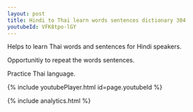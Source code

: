 ```yaml
---
layout: post
title: Hindi to Thai learn words sentences dictionary 304 
youtubeId: VFK8tpo-lGY
---
```

 
 
Helps to learn Thai words and sentences for Hindi speakers.

Opportunitiy to repeat the words sentences. 

Practice Thai language. 
 
{% include youtubePlayer.html id=page.youtubeId %}
 
 
{% include analytics.html %}